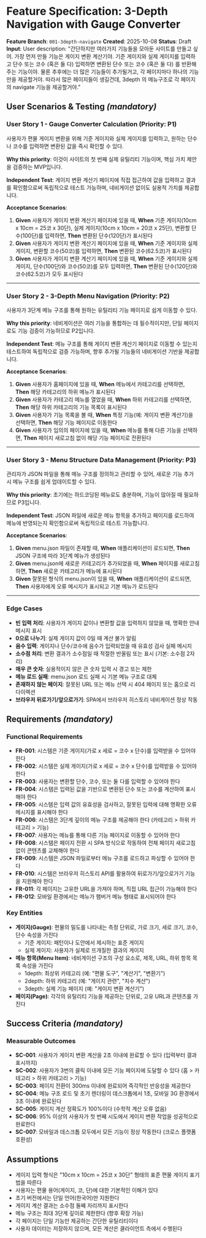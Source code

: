# Feature Specification: 3-Depth Navigation with Gauge Converter

**Feature Branch**: `001-3depth-navigate`
**Created**: 2025-10-08
**Status**: Draft
**Input**: User description: "간단하지만 여러가지 기능들을 모아둔 사이트를 만들고 싶어. 가장 먼저 만들 기능은 게이지 변환 계산기야. 기준 게이지와 실제 게이지를 입력하고 단수 또는 코수 (혹은 둘 다) 입력하면 변환된 단수 또는 코수 (혹은 둘 다) 를 반환해주는 기능이야. 물론 추후에는 더 많은 기능들이 추가될거고, 각 페이지마다 하나의 기능만을 제공할거야. 따라서 많은 페이지들이 생길건데, 3depth 의 메뉴구조로 각 페이지의 navigate 기능을 제공할거야."

## User Scenarios & Testing *(mandatory)*

### User Story 1 - Gauge Converter Calculation (Priority: P1)

사용자가 편물 게이지 변환을 위해 기준 게이지와 실제 게이지를 입력하고, 원하는 단수나 코수를 입력하면 변환된 값을 즉시 확인할 수 있다.

**Why this priority**: 이것이 사이트의 첫 번째 실제 유틸리티 기능이며, 핵심 가치 제안을 검증하는 MVP입니다.

**Independent Test**: 게이지 변환 계산기 페이지에 직접 접근하여 값을 입력하고 결과를 확인함으로써 독립적으로 테스트 가능하며, 네비게이션 없이도 실용적 가치를 제공합니다.

**Acceptance Scenarios**:

1. **Given** 사용자가 게이지 변환 계산기 페이지에 있을 때, **When** 기준 게이지(10cm x 10cm = 25코 x 30단), 실제 게이지(10cm x 10cm = 20코 x 25단), 변환할 단수(100단)를 입력하면, **Then** 변환된 단수(120단)가 표시된다
2. **Given** 사용자가 게이지 변환 계산기 페이지에 있을 때, **When** 기준 게이지와 실제 게이지, 변환할 코수(50코)를 입력하면, **Then** 변환된 코수(62.5코)가 표시된다
3. **Given** 사용자가 게이지 변환 계산기 페이지에 있을 때, **When** 기준 게이지와 실제 게이지, 단수(100단)와 코수(50코)를 모두 입력하면, **Then** 변환된 단수(120단)와 코수(62.5코)가 모두 표시된다

---

### User Story 2 - 3-Depth Menu Navigation (Priority: P2)

사용자가 3단계 메뉴 구조를 통해 원하는 유틸리티 기능 페이지로 쉽게 이동할 수 있다.

**Why this priority**: 네비게이션은 여러 기능을 통합하는 데 필수적이지만, 단일 페이지로도 기능 검증이 가능하므로 P2입니다.

**Independent Test**: 메뉴 구조를 통해 게이지 변환 계산기 페이지로 이동할 수 있는지 테스트하여 독립적으로 검증 가능하며, 향후 추가될 기능들의 네비게이션 기반을 제공합니다.

**Acceptance Scenarios**:

1. **Given** 사용자가 홈페이지에 있을 때, **When** 메뉴에서 카테고리를 선택하면, **Then** 해당 카테고리의 하위 메뉴가 표시된다
2. **Given** 사용자가 카테고리 메뉴를 열었을 때, **When** 하위 카테고리를 선택하면, **Then** 해당 하위 카테고리의 기능 목록이 표시된다
3. **Given** 사용자가 기능 목록을 볼 때, **When** 특정 기능(예: 게이지 변환 계산기)을 선택하면, **Then** 해당 기능 페이지로 이동한다
4. **Given** 사용자가 임의의 페이지에 있을 때, **When** 메뉴를 통해 다른 기능을 선택하면, **Then** 페이지 새로고침 없이 해당 기능 페이지로 전환된다

---

### User Story 3 - Menu Structure Data Management (Priority: P3)

관리자가 JSON 파일을 통해 메뉴 구조를 정의하고 관리할 수 있어, 새로운 기능 추가 시 메뉴 구조를 쉽게 업데이트할 수 있다.

**Why this priority**: 초기에는 하드코딩된 메뉴로도 충분하며, 기능이 많아질 때 필요하므로 P3입니다.

**Independent Test**: JSON 파일에 새로운 메뉴 항목을 추가하고 페이지를 로드하여 메뉴에 반영되는지 확인함으로써 독립적으로 테스트 가능합니다.

**Acceptance Scenarios**:

1. **Given** menu.json 파일이 존재할 때, **When** 애플리케이션이 로드되면, **Then** JSON 구조에 따라 3단계 메뉴가 생성된다
2. **Given** menu.json에 새로운 카테고리가 추가되었을 때, **When** 페이지를 새로고침하면, **Then** 새로운 카테고리가 메뉴에 표시된다
3. **Given** 잘못된 형식의 menu.json이 있을 때, **When** 애플리케이션이 로드되면, **Then** 사용자에게 오류 메시지가 표시되고 기본 메뉴가 로드된다

---

### Edge Cases

- **빈 입력 처리**: 사용자가 게이지 값이나 변환할 값을 입력하지 않았을 때, 명확한 안내 메시지 표시
- **0으로 나누기**: 실제 게이지 값이 0일 때 계산 불가 알림
- **음수 입력**: 게이지나 단수/코수에 음수가 입력되었을 때 유효성 검사 실패 메시지
- **소수점 처리**: 변환 결과가 소수점일 때 적절한 반올림 또는 표시 (기본: 소수점 2자리)
- **매우 큰 숫자**: 실용적이지 않은 큰 숫자 입력 시 경고 또는 제한
- **메뉴 로드 실패**: menu.json 로드 실패 시 기본 메뉴 구조로 대체
- **존재하지 않는 페이지**: 잘못된 URL 또는 메뉴 선택 시 404 페이지 또는 홈으로 리다이렉션
- **브라우저 뒤로가기/앞으로가기**: SPA에서 브라우저 히스토리 네비게이션 정상 작동

## Requirements *(mandatory)*

### Functional Requirements

- **FR-001**: 시스템은 기준 게이지(가로 x 세로 = 코수 x 단수)를 입력받을 수 있어야 한다
- **FR-002**: 시스템은 실제 게이지(가로 x 세로 = 코수 x 단수)를 입력받을 수 있어야 한다
- **FR-003**: 사용자는 변환할 단수, 코수, 또는 둘 다를 입력할 수 있어야 한다
- **FR-004**: 시스템은 입력된 값을 기반으로 변환된 단수 또는 코수를 계산하여 표시해야 한다
- **FR-005**: 시스템은 입력 값의 유효성을 검사하고, 잘못된 입력에 대해 명확한 오류 메시지를 표시해야 한다
- **FR-006**: 시스템은 3단계 깊이의 메뉴 구조를 제공해야 한다 (카테고리 > 하위 카테고리 > 기능)
- **FR-007**: 사용자는 메뉴를 통해 다른 기능 페이지로 이동할 수 있어야 한다
- **FR-008**: 시스템은 페이지 전환 시 SPA 방식으로 작동하여 전체 페이지 새로고침 없이 콘텐츠를 교체해야 한다
- **FR-009**: 시스템은 JSON 파일로부터 메뉴 구조를 로드하고 파싱할 수 있어야 한다
- **FR-010**: 시스템은 브라우저 히스토리 API를 활용하여 뒤로가기/앞으로가기 기능을 지원해야 한다
- **FR-011**: 각 페이지는 고유한 URL을 가져야 하며, 직접 URL 접근이 가능해야 한다
- **FR-012**: 모바일 환경에서는 메뉴가 햄버거 메뉴 형태로 표시되어야 한다

### Key Entities

- **게이지(Gauge)**: 편물의 밀도를 나타내는 측정 단위로, 가로 크기, 세로 크기, 코수, 단수 속성을 가진다
  - 기준 게이지: 패턴이나 도안에서 제시하는 표준 게이지
  - 실제 게이지: 사용자가 실제로 뜨개질한 결과의 게이지
- **메뉴 항목(Menu Item)**: 네비게이션 구조의 구성 요소로, 제목, URL, 하위 항목 목록 속성을 가진다
  - 1depth: 최상위 카테고리 (예: "편물 도구", "계산기", "변환기")
  - 2depth: 하위 카테고리 (예: "게이지 관련", "치수 계산")
  - 3depth: 실제 기능 페이지 (예: "게이지 변환 계산기")
- **페이지(Page)**: 각각의 유틸리티 기능을 제공하는 단위로, 고유 URL과 콘텐츠를 가진다

## Success Criteria *(mandatory)*

### Measurable Outcomes

- **SC-001**: 사용자가 게이지 변환 계산을 2초 이내에 완료할 수 있다 (입력부터 결과 표시까지)
- **SC-002**: 사용자가 3번의 클릭 이내에 모든 기능 페이지에 도달할 수 있다 (홈 > 카테고리 > 하위 카테고리 > 기능)
- **SC-003**: 페이지 전환이 300ms 이내에 완료되어 즉각적인 반응성을 제공한다
- **SC-004**: 메뉴 구조 로드 및 초기 렌더링이 데스크톱에서 1초, 모바일 3G 환경에서 3초 이내에 완료된다
- **SC-005**: 게이지 계산 정확도가 100%이다 (수학적 계산 오류 없음)
- **SC-006**: 95% 이상의 사용자가 첫 번째 시도에서 게이지 변환 작업을 성공적으로 완료한다
- **SC-007**: 모바일과 데스크톱 모두에서 모든 기능이 정상 작동한다 (크로스 플랫폼 호환성)

## Assumptions

- 게이지 입력 형식은 "10cm x 10cm = 25코 x 30단" 형태의 표준 편물 게이지 표기법을 따른다
- 사용자는 편물 용어(게이지, 코, 단)에 대한 기본적인 이해가 있다
- 초기 버전에서는 단일 언어(한국어)만 지원한다
- 게이지 계산 결과는 소수점 둘째 자리까지 표시한다
- 메뉴 구조는 최대 3단계 깊이로 제한한다 (향후 확장 가능)
- 각 페이지는 단일 기능만 제공하는 간단한 유틸리티이다
- 사용자 데이터는 저장하지 않으며, 모든 계산은 클라이언트 측에서 수행된다
